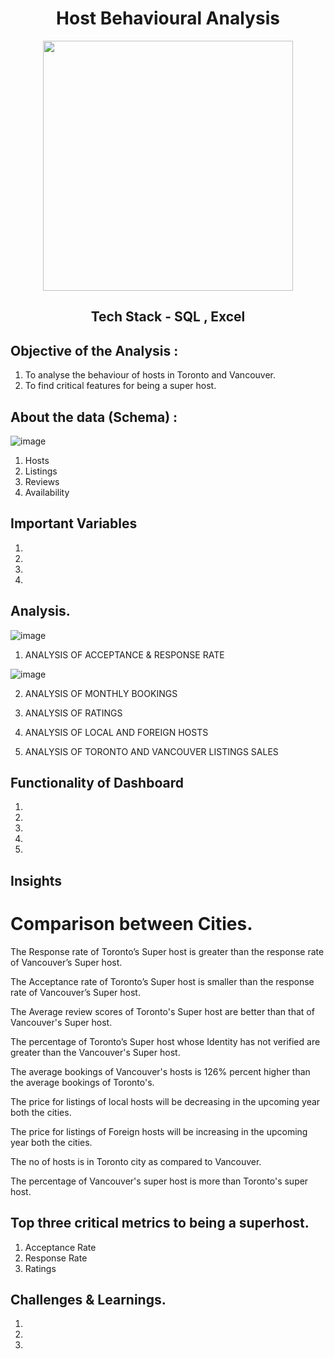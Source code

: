 <div align = "center" >
  
  # Host Behavioural Analysis
  
</div>
<div align = "center" >
<img src="https://encrypted-tbn0.gstatic.com/images?q=tbn:ANd9GcTzN2ckUmi2GMfVhk6FPjwbdlMNOwbrx_niAQ&usqp=CAU" width="400" height = "100" />


## Tech Stack - SQL , Excel
</div>

## Objective of the Analysis :
1. To analyse the behaviour of hosts in Toronto and Vancouver.
2. To find critical features for being a super host.

## About the data (Schema) :
![image](https://user-images.githubusercontent.com/106676849/191820744-6e67bf33-0827-43b0-b52d-a7dee3c3154a.png)

1. Hosts 
2. Listings
3. Reviews 
4. Availability


## Important Variables
1.
2.
3.
4.

## Analysis.

![image](https://user-images.githubusercontent.com/106676849/191822100-efc7aa29-4394-458c-a21e-b718a65848b4.png)

1. ANALYSIS OF ACCEPTANCE & RESPONSE RATE  

![image](https://user-images.githubusercontent.com/106676849/191822126-88e26fa3-ba72-4205-9ea8-2546c0b8eb49.png)

2. ANALYSIS OF MONTHLY BOOKINGS

3. ANALYSIS OF RATINGS
   
4. ANALYSIS OF LOCAL AND FOREIGN HOSTS

5. ANALYSIS OF TORONTO AND VANCOUVER LISTINGS SALES


## Functionality of Dashboard 
1. 
2.
3.
4.
5.

## Insights
# Comparison between Cities.
The Response rate of Toronto’s Super host is greater than the response rate of Vancouver’s Super host.
 
The Acceptance rate of Toronto’s Super host is smaller than the response rate of Vancouver’s Super host.
 
The Average review scores of Toronto's Super host are better than that of Vancouver's Super host.
 
The percentage of Toronto’s Super host whose Identity has not verified are greater than the Vancouver's Super host. 
 
The average bookings of Vancouver's hosts is 126% percent higher than the average bookings of Toronto's.
 
The  price for listings of  local hosts will be decreasing in the upcoming year  both the cities.
 
The  price for  listings of  Foreign hosts will be increasing in the upcoming year  both the cities.
 
The no of hosts is in Toronto city as compared to Vancouver. 

The percentage of  Vancouver's super host is more than Toronto's super host.

## Top three critical metrics to being a superhost.
1. Acceptance Rate
2. Response Rate
3. Ratings

## Challenges & Learnings.
1. 
2.
3.
